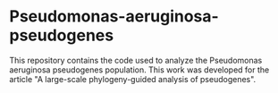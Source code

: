 # Pseudomonas-aeruginosa-pseudogenes

This repository contains the code used to analyze the Pseudomonas aeruginosa pseudogenes population. This work was developed for the article "A large-scale phylogeny-guided analysis of pseudogenes".
